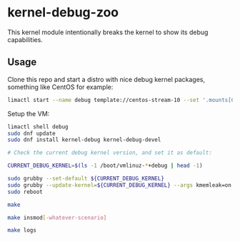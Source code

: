 # kernel-debug-zoo

This kernel module intentionally breaks the kernel to show its debug capabilities.

## Usage

Clone this repo and start a distro with nice debug kernel packages, something like CentOS for example:

```bash
limactl start --name debug template://centos-stream-10 --set '.mounts[0].writable=true' --tty=false --vm-type vz
```

Setup the VM:

```bash
limactl shell debug
sudo dnf update
sudo dnf install kernel-debug kernel-debug-devel

# Check the current debug kernel version, and set it as default:

CURRENT_DEBUG_KERNEL=$(ls -1 /boot/vmlinuz-*+debug | head -1)

sudo grubby --set-default ${CURRENT_DEBUG_KERNEL}
sudo grubby --update-kernel=${CURRENT_DEBUG_KERNEL} --args kmemleak=on kasan=on kasan.multi_shot=1
sudo reboot
```


```bash
make

make insmod[-whatever-scenario]

make logs
```
